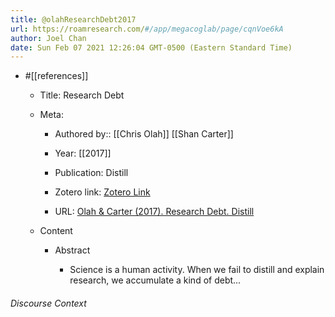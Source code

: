 ```yaml
---
title: @olahResearchDebt2017
url: https://roamresearch.com/#/app/megacoglab/page/cqnVoe6kA
author: Joel Chan
date: Sun Feb 07 2021 12:26:04 GMT-0500 (Eastern Standard Time)
---
```


- #[[references]]

    - Title: Research Debt

    - Meta:

        - Authored by:: [[Chris Olah]] [[Shan Carter]]

        - Year: [[2017]]

        - Publication: Distill

        - Zotero link: [Zotero Link](zotero://select/items/7_MVIFDYQX)

        - URL: [Olah & Carter (2017). Research Debt. Distill](https://distill.pub/2017/research-debt)

    - Content

        - Abstract

            - Science is a human activity. When we fail to distill and explain research, we accumulate a kind of debt...

###### Discourse Context


